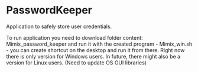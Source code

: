 # PasswordKeeper
Application to safely store user credentials. 

To run application you need to download folder content: Mimix_password_keeper 
and run it with the created program - Mimix_win.sh - you can create shortcut on the desktop and run it from there. 
Right now there is only version for Windows users. In future, there might also be a version for Linux users. (Need to update OS GUI libraries)
